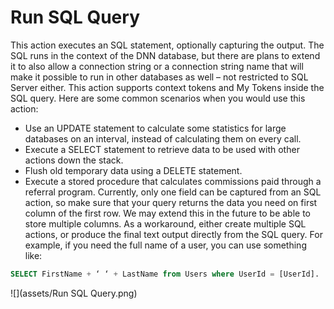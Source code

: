 # Run SQL Query 

This action executes an SQL statement, optionally capturing the output. The SQL runs in the context of the DNN database, but there are plans to extend it to also allow a connection string or a connection string name that will make it possible to run in other databases as well – not restricted to SQL Server either. This action supports context tokens and My Tokens inside the SQL query. Here are some common scenarios when you would use this action:

* Use an UPDATE statement to calculate some statistics for large databases on an interval, instead of calculating them on every call. 
* Execute a SELECT statement to retrieve data to be used with other actions down the stack.
* Flush old temporary data using a DELETE statement. 
* Execute a stored procedure that calculates commissions paid through a referral program. Currently, only one field can be captured from an SQL action, so make sure that your query returns the data you need on first column of the first row. We may extend this in the future to be able to store multiple columns. As a workaround, either create multiple SQL actions, or produce the final text output directly from the SQL query. For example, if you need the full name of a user, you can use something like:

``` sql
SELECT FirstName + ‘ ‘ + LastName from Users where UserId = [UserId].
```

![](assets/Run SQL Query.png)